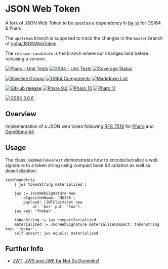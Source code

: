 # JSON Web Token

A fork of JSON Web Token to be used as a dependency in [ba-st](https://githu.com/ba-st) for GS/64 & Pharo.

The `upstream` branch is supposed to track the changes in the `master` branch of [noha/JSONWebToken](https://github.com/noha/JSONWebToken)

The `release-candidate` is the branch where our changes land before releasing a version.

[![Pharo - Unit Tests](https://github.com/ba-st-dependencies/JSONWebToken/actions/workflows/unit-tests.yml/badge.svg)](https://github.com/ba-st-dependencies/JSONWebToken/actions/workflows/unit-tests.yml/badge.svg)
[![GS64 - Unit Tests](https://github.com/ba-st-dependencies/JSONWebToken/actions/workflows/unit-tests-gs64.yml/badge.svg)](https://github.com/ba-st-dependencies/JSONWebToken/actions/workflows/unit-tests-gs64.yml)
[![Coverage Status](https://codecov.io/github/ba-st-dependencies/JSONWebToken/coverage.svg?branch=release-candidate)](https://codecov.io/gh/ba-st-dependencies/JSONWebToken/branch/release-candidate)

[![Baseline Groups](https://github.com/ba-st-dependencies/JSONWebToken/actions/workflows/loading-groups.yml/badge.svg)](https://github.com/ba-st-dependencies/JSONWebToken/actions/workflows/loading-groups.yml)
[![GS64 Components](https://github.com/ba-st-dependencies/JSONWebToken/actions/workflows/loading-gs64-components.yml/badge.svg)](https://github.com/ba-st-dependencies/JSONWebToken/actions/workflows/loading-gs64-components.yml)
[![Markdown Lint](https://github.com/ba-st-dependencies/JSONWebToken/actions/workflows/markdown-lint.yml/badge.svg)](https://github.com/ba-st-dependencies/JSONWebToken/actions/workflows/markdown-lint.yml)

[![GitHub release](https://img.shields.io/github/release/ba-st-dependencies/JSONWebToken.svg)](https://github.com/ba-st-dependencies/JSONWebToken/releases/latest)
[![Pharo 9.0](https://img.shields.io/badge/Pharo-9.0-informational)](https://pharo.org)
[![Pharo 10](https://img.shields.io/badge/Pharo-10-informational)](https://pharo.org)
[![Pharo 11](https://img.shields.io/badge/Pharo-11-informational)](https://pharo.org)

[![GS64 3.6.6](https://img.shields.io/badge/GS64-3.6.6-informational)](https://gemtalksystems.com/products/gs64/)

## Overview

Implementation of a JSON web token following [RFC 7519](https://tools.ietf.org/html/rfc7519)
for [Pharo](http://www.pharo.org) and [GemStone 64](https://gemtalksystems.com/products/gs64/)

## Usage

The class `JSONWebTokenTest` demonstrates how to encode/serialize a web
signature to a token string using compact base 64 notation as well as
deserialization:

```smalltalk
testRoundtrip
	| jws tokenString materialized |
	
	jws := JsonWebSignature new
		algorithmName: 'HS256';
		payload: (JWTClaimsSet new
			at: 'bar' put: 'foo').
	jws key: 'foobar'.
	
	tokenString := jws compactSerialized.
	materialized := JsonWebSignature materializeCompact: tokenString key: 'foobar'.
	self assert: jws equals: materialized

```

## Further Info

- [JWT, JWS and JWE for Not So Dummies!](https://medium.facilelogin.com/jwt-jws-and-jwe-for-not-so-dummies-b63310d201a3)
